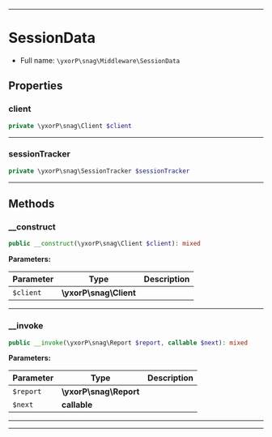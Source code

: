 ***

# SessionData





* Full name: `\yxorP\snag\Middleware\SessionData`



## Properties


### client



```php
private \yxorP\snag\Client $client
```






***

### sessionTracker



```php
private \yxorP\snag\SessionTracker $sessionTracker
```






***

## Methods


### __construct



```php
public __construct(\yxorP\snag\Client $client): mixed
```








**Parameters:**

| Parameter | Type | Description |
|-----------|------|-------------|
| `$client` | **\yxorP\snag\Client** |  |




***

### __invoke



```php
public __invoke(\yxorP\snag\Report $report, callable $next): mixed
```








**Parameters:**

| Parameter | Type | Description |
|-----------|------|-------------|
| `$report` | **\yxorP\snag\Report** |  |
| `$next` | **callable** |  |




***


***

